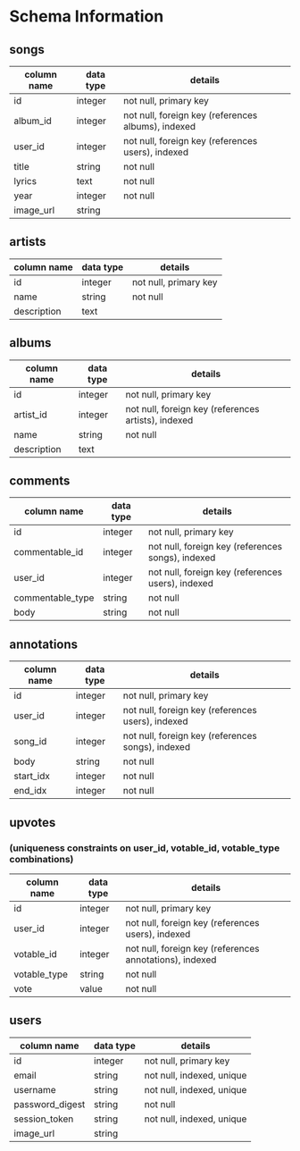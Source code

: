 # Schema Information

## songs
column name | data type | details
------------|-----------|-----------------------
id          | integer   | not null, primary key
album_id    | integer   | not null, foreign key (references albums), indexed
user_id     | integer   | not null, foreign key (references users), indexed
title       | string    | not null
lyrics      | text      | not null
year        | integer   | not null
image_url   | string    |

## artists
column name | data type | details
------------|-----------|-----------------------
id          | integer   | not null, primary key
name        | string    | not null
description | text      |

## albums
column name | data type | details
------------|-----------|-----------------------
id          | integer   | not null, primary key
artist_id   | integer   | not null, foreign key (references artists), indexed
name        | string    | not null
description | text      |

## comments
column name      | data type | details
-----------------|-----------|-----------------------
id               | integer   | not null, primary key
commentable_id   | integer   | not null, foreign key (references songs), indexed
user_id          | integer   | not null, foreign key (references users), indexed
commentable_type | string    | not null
body             | string    | not null

## annotations
column name | data type | details
------------|-----------|-----------------------
id          | integer   | not null, primary key
user_id     | integer   | not null, foreign key (references users), indexed
song_id     | integer   | not null, foreign key (references songs), indexed
body        | string    | not null
start_idx   | integer   | not null
end_idx     | integer   | not null

## upvotes
### (uniqueness constraints on user_id, votable_id, votable_type combinations)
column name   | data type | details
--------------|-----------|-----------------------
id            | integer   | not null, primary key
user_id       | integer   | not null, foreign key (references users), indexed
votable_id    | integer   | not null, foreign key (references annotations), indexed
votable_type  | string    | not null
vote          | value     | not null

## users
column name     | data type | details
----------------|-----------|-----------------------
id              | integer   | not null, primary key
email           | string    | not null, indexed, unique
username        | string    | not null, indexed, unique
password_digest | string    | not null
session_token   | string    | not null, indexed, unique
image_url       | string    |
